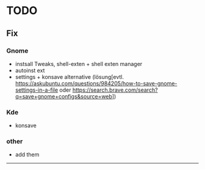 # TODO

## Fix

### Gnome

- instsall Tweaks, shell-exten + shell exten manager
- autoinst ext
- settings + konsave alternative (lösung[evtl. https://askubuntu.com/questions/984205/how-to-save-gnome-settings-in-a-file oder https://search.brave.com/search?q=save+gnome+configs&source=web])

### Kde

- konsave

### other

- add them

---
